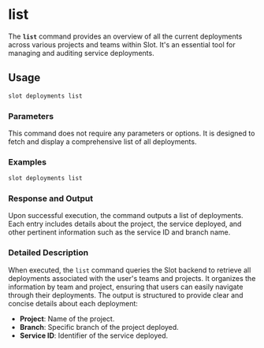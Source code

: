 # list

The **`list`** command provides an overview of all the current deployments across various projects and teams within Slot. It's an essential tool for managing and auditing service deployments.

## Usage

```sh
slot deployments list
```

### Parameters

This command does not require any parameters or options. It is designed to fetch and display a comprehensive list of all deployments.

### Examples

```sh
slot deployments list
```

### Response and Output

Upon successful execution, the command outputs a list of deployments. Each entry includes details about the project, the service deployed, and other pertinent information such as the service ID and branch name.

### Detailed Description

When executed, the `list` command queries the Slot backend to retrieve all deployments associated with the user's teams and projects. It organizes the information by team and project, ensuring that users can easily navigate through their deployments. The output is structured to provide clear and concise details about each deployment:

- **Project**: Name of the project.
- **Branch**: Specific branch of the project deployed.
- **Service ID**: Identifier of the service deployed.